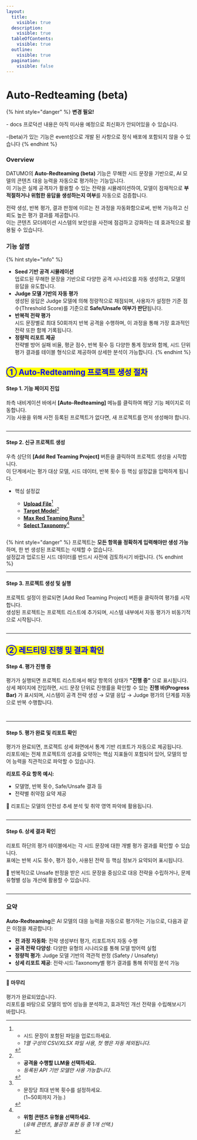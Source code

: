```yaml
---
layout:
  title:
    visible: true
  description:
    visible: true
  tableOfContents:
    visible: true
  outline:
    visible: true
  pagination:
    visible: false
---
```


# Auto-Redteaming (beta)

{% hint style="danger" %}
**변경 필요!**&#x20;

\- docs 프로덕션 내용은 아직 미사용 예정으로 최신화가 안되어있을 수 있습니다.

-(beta)가 있는 기능은 event성으로 개발 된 사항으로 정식 배포에 포함되지 않을 수 있습니다
{% endhint %}

### Overview

DATUMO의 **Auto-Redteaming (beta)** 기능은 무해한 시드 문장을 기반으로, AI 모델의 콘텐츠 대응 능력을 자동으로 평가하는 기능입니다.\
이 기능은 실제 공격자가 활용할 수 있는 전략을 시뮬레이션하여, 모델이 잠재적으로 **부적절하거나 위험한 응답을 생성하는지 여부**를 자동으로 검증합니다.

전략 생성, 반복 평가, 결과 판정에 이르는 전 과정을 자동화함으로써, 반복 가능하고 신뢰도 높은 평가 결과를 제공합니다.\
이는 콘텐츠 모더레이션 시스템의 보안성을 사전에 점검하고 강화하는 데 효과적으로 활용될 수 있습니다.

### 기능 설명

{% hint style="info" %}
* **Seed 기반 공격 시뮬레이션**\
  업로드된 무해한 문장을 기반으로 다양한 공격 시나리오를 자동 생성하고, 모델의 응답을 유도합니다.
* **Judge 모델 기반의 자동 평가**\
  생성된 응답은 Judge 모델에 의해 정량적으로 채점되며, 사용자가 설정한 기준 점수(Threshold Score)를 기준으로 **Safe/Unsafe 여부가 판단**됩니다.
* **반복적 전략 평가**\
  시드 문장별로 최대 50회까지 반복 공격을 수행하며, 이 과정을 통해 가장 효과적인 전략 또한 함께 기록됩니다.
* **정량적 리포트 제공**\
  전략별 방어 실패 비율, 평균 점수, 반복 횟수 등 다양한 통계 정보와 함께, 시드 단위 평가 결과를 테이블 형식으로 제공하여 상세한 분석이 가능합니다.
{% endhint %}

## <mark style="color:blue;">① Auto-Redteaming 프로젝트 생성 절차</mark>

#### Step 1. 기능 페이지 진입

좌측 내비게이션 바에서 **\[Auto-Redteaming]** 메뉴를 클릭하여 해당 기능 페이지로 이동합니다.\
기능 사용을 위해 사전 등록된 프로젝트가 없다면, 새 프로젝트를 먼저 생성해야 합니다.

<figure><img src="../../.gitbook/assets/image (81).png" alt=""><figcaption></figcaption></figure>

***

#### Step 2. 신규 프로젝트 생성

우측 상단의 **\[Add Red Teaming Project]** 버튼을 클릭하여 프로젝트 생성을 시작합니다.\
이 단계에서는 평가 대상 모델, 시드 데이터, 반복 횟수 등 핵심 설정값을 입력하게 됩니다.

*   핵심 설정값

    * [**Upload File**](#user-content-fn-1)[^1]
    * [**Target Model**](#user-content-fn-2)[^2]
    * [**Max Red Teaming Runs**](#user-content-fn-3)[^3]
    * [**Select Taxonomy**](#user-content-fn-4)[^4]

    <figure><img src="../../.gitbook/assets/image (94).png" alt=""><figcaption></figcaption></figure>

{% hint style="danger" %}
프로젝트는 **모든 항목을 정확하게 입력해야만 생성 가능**하며, 한 번 생성된 프로젝트는 삭제할 수 없습니다.\
설정값과 업로드된 시드 데이터를 반드시 사전에 검토하시기 바랍니다.
{% endhint %}

***

#### Step 3. 프로젝트 생성 및 실행

프로젝트 설정이 완료되면 \[Add Red Teaming Project] 버튼을 클릭하여 평가를 시작합니다.\
생성된 프로젝트는 프로젝트 리스트에 추가되며, 시스템 내부에서 자동 평가가 비동기적으로 시작됩니다.

<figure><img src="../../.gitbook/assets/image (95).png" alt=""><figcaption></figcaption></figure>

***



## <mark style="color:blue;">② 레드티밍 진행 및 결과 확인</mark> &#x20;

#### Step 4. 평가 진행 중

평가가 실행되면 프로젝트 리스트에서 해당 항목의 상태가 **"진행 중"** 으로 표시됩니다.\
상세 페이지에 진입하면, 시드 문장 단위로 진행률을 확인할 수 있는 **진행 바(Progress Bar)** 가 표시되며, 시스템이 공격 전략 생성 → 모델 응답 → Judge 평가의 단계를 자동으로 반복 수행합니다.

<div><figure><img src="../../.gitbook/assets/image (96).png" alt=""><figcaption></figcaption></figure> <figure><img src="../../.gitbook/assets/image (97).png" alt=""><figcaption></figcaption></figure></div>

***

#### Step 5. 평가 완료 및 리포트 확인

평가가 완료되면, 프로젝트 상세 화면에서 통계 기반 리포트가 자동으로 제공됩니다.\
리포트에는 전체 프로젝트의 성과를 요약하는 핵심 지표들이 포함되어 있어, 모델의 방어 능력을 직관적으로 파악할 수 있습니다.

**리포트 주요 항목 예시:**

* 모델명, 반복 횟수, Safe/Unsafe 결과 등
* 전략별 취약점 요약 제공

📌 리포트는 모델의 안전성 추세 분석 및 취약 영역 파악에 활용됩니다.

<figure><img src="../../.gitbook/assets/image (98).png" alt=""><figcaption></figcaption></figure>



***

#### Step 6. 상세 결과 확인

리포트 하단의 평가 테이블에서는 각 시드 문장에 대한 개별 평가 결과를 확인할 수 있습니다.\
표에는 반복 시도 횟수, 평가 점수, 사용된 전략 등 핵심 정보가 요약되어 표시됩니다.

📌 반복적으로 Unsafe 판정을 받은 시드 문장을 중심으로 대응 전략을 수립하거나, 문제 유형별 성능 개선에 활용할 수 있습니다.

<figure><img src="../../.gitbook/assets/image (99).png" alt=""><figcaption></figcaption></figure>

***

### **요약**

**Auto-Redteaming**은 AI 모델의 대응 능력을 자동으로 평가하는 기능으로, 다음과 같은 이점을 제공합니다:

* **전 과정 자동화**: 전략 생성부터 평가, 리포트까지 자동 수행
* **공격 전략 다양성**: 다양한 유형의 시나리오를 통해 모델 방어력 실험
* **정량적 평가**: Judge 모델 기반의 객관적 판정 (Safety / Unsafety)
* **상세 리포트 제공**: 전략·시드·Taxonomy별 평가 결과를 통해 취약점 분석 가능

***

#### 🏁 마무리

평가가 완료되었습니다.\
리포트를 바탕으로 모델의 방어 성능을 분석하고, 효과적인 개선 전략을 수립해보시기 바랍니다.



[^1]: * 시드 문장이 포함된 파일을 업로드하세요.

    - _1열 구성의 CSV/XLSX 파일 사용, 첫 행은 자동 제외됩니다._

[^2]: * **공격을 수행할 LLM을 선택하세요.**
    * _등록된 API 기반 모델만 사용 가능합니다._

[^3]: * 문장당 최대 반복 횟수를 설정하세요.\
      (1\~50회까지 가능.)

[^4]: * **위험 콘텐츠 유형을 선택하세요.**\
      (_유해 콘텐츠, 불공정 표현 등 중 1개 선택.)_
